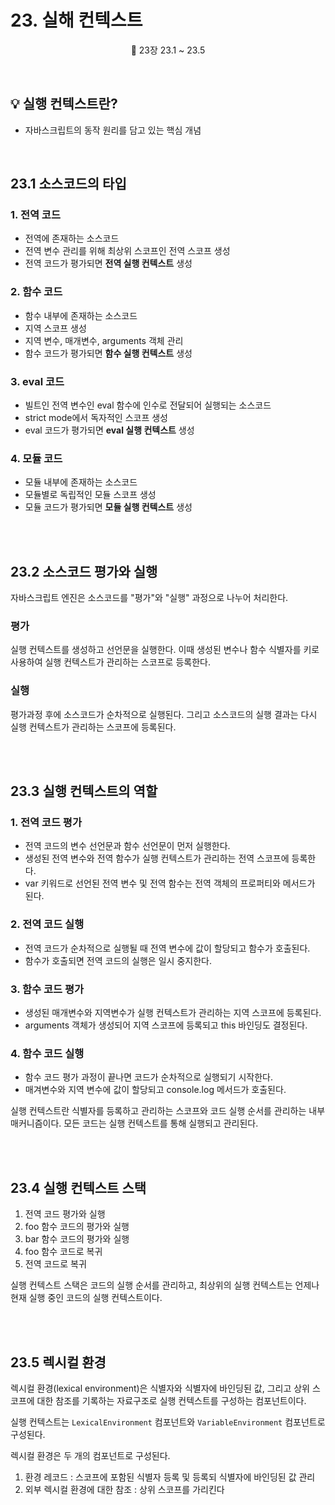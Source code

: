 # 23. 실해 컨텍스트

<p align='center'>
📕 23장 23.1 ~ 23.5
</p><br />

## 💡 실행 컨텍스트란?

- 자바스크립트의 동작 원리를 담고 있는 핵심 개념

<br />

## 23.1 소스코드의 타입

### 1. 전역 코드

- 전역에 존재하는 소스코드
- 전역 변수 관리를 위해 최상위 스코프인 전역 스코프 생성
- 전역 코드가 평가되면 **전역 실행 컨텍스트** 생성

### 2. 함수 코드

- 함수 내부에 존재하는 소스코드
- 지역 스코프 생성
- 지역 변수, 매개변수, arguments 객체 관리
- 함수 코드가 평가되면 **함수 실행 컨텍스트** 생성

### 3. eval 코드

- 빌트인 전역 변수인 eval 함수에 인수로 전달되어 실행되는 소스코드
- strict mode에서 독자적인 스코프 생성
- eval 코드가 평가되면 **eval 실행 컨텍스트** 생성

### 4. 모듈 코드

- 모듈 내부에 존재하는 소스코드
- 모듈별로 독립적인 모듈 스코프 생성
- 모듈 코드가 평가되면 **모듈 실행 컨텍스트** 생성

<br /><br />

## 23.2 소스코드 평가와 실행

자바스크립트 엔진은 소스코드를 "평가"와 "실행" 과정으로 나누어 처리한다.

### 평가

실행 컨텍스트를 생성하고 선언문을 실행한다. 이때 생성된 변수나 함수 식별자를 키로 사용하여 실행 컨텍스트가 관리하는 스코프로 등록한다.

### 실행

평가과정 후에 소스코드가 순차적으로 실행된다. 그리고 소스코드의 실행 결과는 다시 실행 컨텍스트가 관리하는 스코프에 등록된다.

<br /><br />

## 23.3 실행 컨텍스트의 역할

### 1. 전역 코드 평가

- 전역 코드의 변수 선언문과 함수 선언문이 먼저 실행한다.
- 생성된 전역 변수와 전역 함수가 실행 컨텍스트가 관리하는 전역 스코프에 등록한다.
- var 키워드로 선언된 전역 변수 및 전역 함수는 전역 객체의 프로퍼티와 메서드가 된다.

### 2. 전역 코드 실행

- 전역 코드가 순차적으로 실행될 때 전역 변수에 값이 할당되고 함수가 호출된다.
- 함수가 호출되면 전역 코드의 실행은 일시 중지한다.

### 3. 함수 코드 평가

- 생성된 매개변수와 지역변수가 실행 컨텍스트가 관리하는 지역 스코프에 등록된다.
- arguments 객체가 생성되어 지역 스코프에 등록되고 this 바인딩도 결정된다.

### 4. 함수 코드 실행

- 함수 코드 평가 과정이 끝나면 코드가 순차적으로 실행되기 시작한다.
- 매겨변수와 지역 변수에 값이 할당되고 console.log 메서드가 호출된다.

실행 컨텍스트란 식별자를 등록하고 관리하는 스코프와 코드 실행 순서를 관리하는 내부 매커니즘이다. 모든 코드는 실행 컨텍스트를 통해 실행되고 관리된다.

<br /><br />

## 23.4 실행 컨텍스트 스택

1. 전역 코드 평가와 실행
2. foo 함수 코드의 평가와 실행
3. bar 함수 코드의 평가와 실행
4. foo 함수 코드로 복귀
5. 전역 코드로 복귀

실행 컨텍스트 스택은 코드의 실행 순서를 관리하고, 최상위의 실행 컨텍스트는 언제나 현재 실행 중인 코드의 실행 컨텍스트이다.

<br /><br />

## 23.5 렉시컬 환경

렉시컬 환경(lexical environment)은 식별자와 식별자에 바인딩된 값, 그리고 상위 스코프에 대한 참조를 기록하는 자료구조로 실행 컨텍스트를 구성하는 컴포넌트이다.

실행 컨텍스트는 `LexicalEnvironment` 컴포넌트와 `VariableEnvironment` 컴포넌트로 구성된다.

렉시컬 환경은 두 개의 컴포넌트로 구성된다.

1. 환경 레코드 : 스코프에 포함된 식별자 등록 및 등록되 식별자에 바인딩된 값 관리
2. 외부 렉시컬 환경에 대한 참조 : 상위 스코프를 가리킨다
